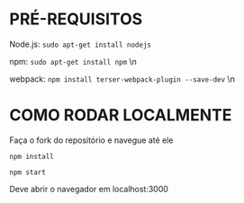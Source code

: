 # PRÉ-REQUISITOS

Node.js: `sudo apt-get install nodejs`

npm: `sudo apt-get install npm` \n

webpack: `npm install terser-webpack-plugin --save-dev` \n

# COMO RODAR LOCALMENTE

Faça o fork do repositório e navegue até ele

```npm install```

```npm start```

Deve abrir o navegador em localhost:3000